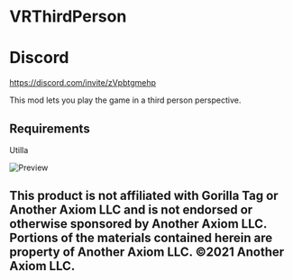 # VRThirdPerson

# Discord 
https://discord.com/invite/zVpbtgmehp

This mod lets you play the game in a third person perspective.

## Requirements
Utilla

![Preview](https://github.com/HuskyGT/VRThirdPerson/assets/103238785/c409f571-4d23-4525-bd48-397150685749)

## This product is not affiliated with Gorilla Tag or Another Axiom LLC and is not endorsed or otherwise sponsored by Another Axiom LLC. Portions of the materials contained herein are property of Another Axiom LLC. ©2021 Another Axiom LLC.
